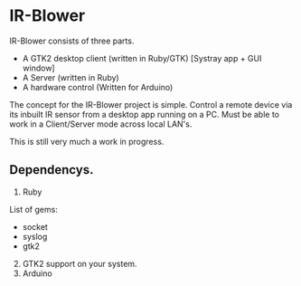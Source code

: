 IR-Blower
=========

IR-Blower consists of three parts.

* A GTK2 desktop client (written in Ruby/GTK) [Systray app + GUI window]
* A Server (written in Ruby)
* A hardware control (Written for Arduino)


The concept for the IR-Blower project is simple.
Control a remote device via its inbuilt IR sensor from a desktop app running on a PC.
Must be able to work in a Client/Server mode across local LAN's.

This is still very much a work in progress.

Dependencys.
-------------

1. Ruby

  List of gems:
  * socket
  * syslog
  * gtk2

2. GTK2 support on your system.
3. Arduino 
